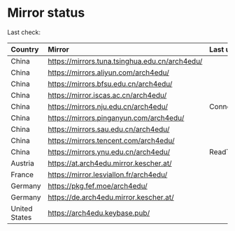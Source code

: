 <script src="./time.js"></script>
# Mirror status
Last check: <script type="text/javascript">localize(1668511107.4739735);</script>

|Country|Mirror|Last update|
|:------|:-----|:----------|
|China|https://mirrors.tuna.tsinghua.edu.cn/arch4edu/|<script type="text/javascript">localize(1668494439);</script>|
|China|https://mirrors.aliyun.com/arch4edu/|<script type="text/javascript">localize(1668408352);</script>|
|China|https://mirrors.bfsu.edu.cn/arch4edu/|<script type="text/javascript">localize(1668494439);</script>|
|China|https://mirror.iscas.ac.cn/arch4edu/|<script type="text/javascript">localize(1668451269);</script>|
|China|https://mirrors.nju.edu.cn/arch4edu/|ConnectTimeout|
|China|https://mirrors.pinganyun.com/arch4edu/|<script type="text/javascript">localize(1668451269);</script>|
|China|https://mirrors.sau.edu.cn/arch4edu/|<script type="text/javascript">localize(1650446957);</script>|
|China|https://mirrors.tencent.com/arch4edu/|<script type="text/javascript">localize(1668451269);</script>|
|China|https://mirrors.ynu.edu.cn/arch4edu/|ReadTimeout|
|Austria|https://at.arch4edu.mirror.kescher.at/|<script type="text/javascript">localize(1668494439);</script>|
|France|https://mirror.lesviallon.fr/arch4edu/|<script type="text/javascript">localize(1668494439);</script>|
|Germany|https://pkg.fef.moe/arch4edu/|<script type="text/javascript">localize(1668494439);</script>|
|Germany|https://de.arch4edu.mirror.kescher.at/|<script type="text/javascript">localize(1668494439);</script>|
|United States|https://arch4edu.keybase.pub/|<script type="text/javascript">localize(1668451269);</script>|

<script src="./tablefilter/tablefilter.js"></script>
<script src="./table.js"></script>
